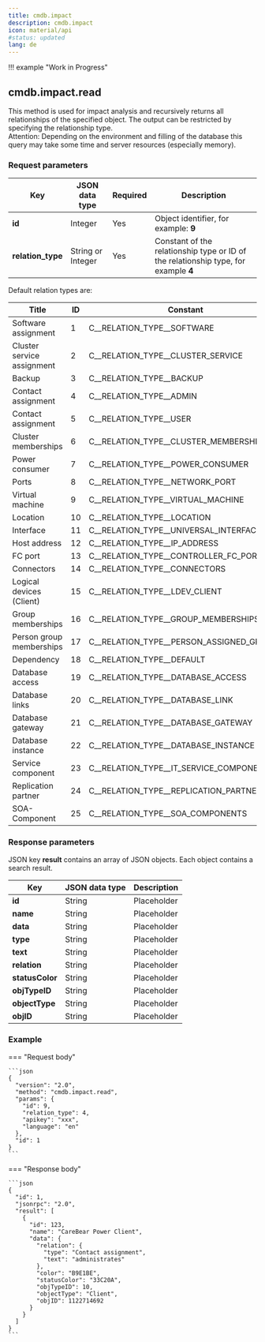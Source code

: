```yaml
---
title: cmdb.impact
description: cmdb.impact
icon: material/api
#status: updated
lang: de
---
```


!!! example "Work in Progress"

## cmdb.impact.read

This method is used for impact analysis and recursively returns all relationships of the specified object. The output can be restricted by specifying the relationship type.<br>
Attention: Depending on the environment and filling of the database this query may take some time and server resources (especially memory).

### Request parameters

| Key               | JSON data type    | Required | Description                                                                         |
| ----------------- | ----------------- | -------- | ----------------------------------------------------------------------------------- |
| **id**            | Integer           | Yes      | Object identifier, for example: **9**                                               |
| **relation_type** | String or Integer | Yes      | Constant of the relationship type or ID of the relationship type, for example **4** |

Default relation types are:

| Title                      | ID  | Constant                                 |
| -------------------------- | --- | ---------------------------------------- |
| Software assignment        | 1   | C__RELATION_TYPE__SOFTWARE               |
| Cluster service assignment | 2   | C__RELATION_TYPE__CLUSTER_SERVICE        |
| Backup                     | 3   | C__RELATION_TYPE__BACKUP                 |
| Contact assignment         | 4   | C__RELATION_TYPE__ADMIN                  |
| Contact assignment         | 5   | C__RELATION_TYPE__USER                   |
| Cluster memberships        | 6   | C__RELATION_TYPE__CLUSTER_MEMBERSHIPS    |
| Power consumer             | 7   | C__RELATION_TYPE__POWER_CONSUMER         |
| Ports                      | 8   | C__RELATION_TYPE__NETWORK_PORT           |
| Virtual machine            | 9   | C__RELATION_TYPE__VIRTUAL_MACHINE        |
| Location                   | 10  | C__RELATION_TYPE__LOCATION               |
| Interface                  | 11  | C__RELATION_TYPE__UNIVERSAL_INTERFACE    |
| Host address               | 12  | C__RELATION_TYPE__IP_ADDRESS             |
| FC port                    | 13  | C__RELATION_TYPE__CONTROLLER_FC_PORT     |
| Connectors                 | 14  | C__RELATION_TYPE__CONNECTORS             |
| Logical devices (Client)   | 15  | C__RELATION_TYPE__LDEV_CLIENT            |
| Group memberships          | 16  | C__RELATION_TYPE__GROUP_MEMBERSHIPS      |
| Person group memberships   | 17  | C__RELATION_TYPE__PERSON_ASSIGNED_GROUPS |
| Dependency                 | 18  | C__RELATION_TYPE__DEFAULT                |
| Database access            | 19  | C__RELATION_TYPE__DATABASE_ACCESS        |
| Database links             | 20  | C__RELATION_TYPE__DATABASE_LINK          |
| Database gateway           | 21  | C__RELATION_TYPE__DATABASE_GATEWAY       |
| Database instance          | 22  | C__RELATION_TYPE__DATABASE_INSTANCE      |
| Service component          | 23  | C__RELATION_TYPE__IT_SERVICE_COMPONENT   |
| Replication partner        | 24  | C__RELATION_TYPE__REPLICATION_PARTNER    |
| SOA-Component              | 25  | C__RELATION_TYPE__SOA_COMPONENTS         |

### Response parameters

JSON key **result** contains an array of JSON objects. Each object contains a search result.

| Key             | JSON data type | Description |
| --------------- | -------------- | ----------- |
| **id**          | String         | Placeholder |
| **name**        | String         | Placeholder |
| **data**        | String         | Placeholder |
| **type**        | String         | Placeholder |
| **text**        | String         | Placeholder |
| **relation**    | String         | Placeholder |
| **statusColor** | String         | Placeholder |
| **objTypeID**   | String         | Placeholder |
| **objectType**  | String         | Placeholder |
| **objID**       | String         | Placeholder |

### Example

=== "Request body"

    ```json
    {
      "version": "2.0",
      "method": "cmdb.impact.read",
      "params": {
        "id": 9,
        "relation_type": 4,
        "apikey": "xxx",
        "language": "en"
      },
      "id": 1
    }
    ```

=== "Response body"

    ```json
    {
      "id": 1,
      "jsonrpc": "2.0",
      "result": [
        {
          "id": 123,
          "name": "CareBear Power Client",
          "data": {
            "relation": {
              "type": "Contact assignment",
              "text": "administrates"
            },
            "color": "B9E1BE",
            "statusColor": "33C20A",
            "objTypeID": 10,
            "objectType": "Client",
            "objID": 1122714692
          }
        }
      ]
    }
    ```
